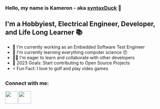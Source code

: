 ### Hello, my name is Kameron - aka [syntaxDuck] 🦆

## I'm a Hobbyiest, Electrical Engineer, Developer, and Life Long Learner 📚
- 🔬 I'm currently working as an Embedded Software Test Engineer
- 🌱 I'm currently learning everything computer science 🙃
- 👨‍🎓 I'm eager to learn and collaborate with other developers
- 🥅 2023 Goals: Start contributing to Open Source Projects
- ⚡ Fun Fact: I love to golf and play video games

### Connect with me:

[<img align="left" width="40px" src="https://user-images.githubusercontent.com/59189020/135370896-cf682074-a803-4d2e-8381-408375c8c276.png" />][linkedin]
[<img align="left" width="40px" src=https://user-images.githubusercontent.com/59189020/135370439-7036881c-25a2-4835-9949-9720c16868a4.png />][instagram]


[syntaxDuck]: https://github.com/syntaxDuck?tab=repositories
[linkedin]: https://www.linkedin.com/in/kameron-comer/
[instagram]: https://www.instagram.com/syntax_duck/

<!--
**syntaxDuck/syntaxDuck** is a ✨ _special_ ✨ repository because its `README.md` (this file) appears on your GitHub profile.

Here are some ideas to get you started:

- 🔭 I’m currently working on ...
- 🌱 I’m currently learning ...
- 👯 I’m looking to collaborate on ...
- 🤔 I’m looking for help with ...
- 💬 Ask me about ...
- 📫 How to reach me: ...
- 😄 Pronouns: ...
- ⚡ Fun fact: ...
-->
